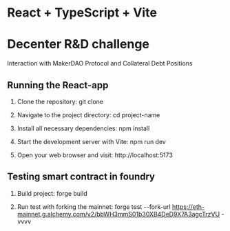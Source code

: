 # React + TypeScript + Vite

# Decenter R&D challenge

Interaction with MakerDAO Protocol and Collateral Debt Positions

## Running the React-app

1. Clone the repository:
git clone <repository URL>

2. Navigate to the project directory:
cd project-name

3. Install all necessary dependencies:
npm install

4. Start the development server with Vite:
npm run dev

5. Open your web browser and visit:
http://localhost:5173

## Testing smart contract in foundry

1. Build project:
forge build

2. Run test with forking the mainnet:
forge test --fork-url https://eth-mainnet.g.alchemy.com/v2/bbWH3mmS01b30XB4DeD9X7A3agcTrzVU -vvvv





